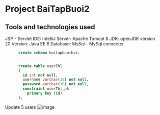 # Project BaiTapBuoi2

## Tools and technologies used
  JSP - Servlet 
  IDE: IntelliJ
  Server: Apache Tomcat 8
  JDK: openJDK version 20
  Version: Java EE 8
  Database: MySql - MySql connector


  ```SQL
        create schema baitapbuoihai;

    
        create table userTbl
        (
          id int not null,
          username varchar(16) not null,
          password varchar(30) not null,
          constraint userTbl_pk
            primary key (id)
        );
```
  Update 5 users
  ![image](https://github.com/quancm4603/BaiTapBuoi2/assets/135806026/831d3aa9-9893-49f4-bc4b-27c6fefc6601)






